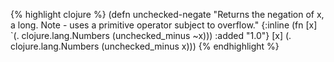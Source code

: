 {% highlight clojure %}
(defn unchecked-negate
  "Returns the negation of x, a long.
  Note - uses a primitive operator subject to overflow."
  {:inline (fn [x] `(. clojure.lang.Numbers (unchecked_minus ~x)))
   :added "1.0"}
  [x] (. clojure.lang.Numbers (unchecked_minus x)))
{% endhighlight %}
